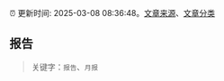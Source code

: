 :alarm_clock: 更新时间: 2025-03-08 08:36:48。[文章来源](/README.md)、[文章分类](/TAGS.md)

## 报告


> 关键字：`报告`、`月报`



